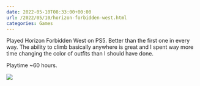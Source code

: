 ```yaml
---
date: 2022-05-10T08:33:00+00:00
url: /2022/05/10/horizon-forbidden-west.html
categories: Games
---
```

Played Horizon Forbidden West on PS5. Better than the first one in every way. The ability to climb basically anywhere is great and I spent way more time changing the color of outfits than I should have done. 

Playtime ~60 hours.

![](https://rknightuk.s3.us-east-1.amazonaws.com/almanac/hfw2.jpg)
